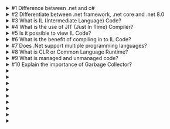 <details>

<summary>#1 Difference between .net and c#</summary>

<br/>

> .Net is a framework and c# is a programming language

> C# is composed of syntaxes, grammars, semantics, etc.

> .Net is collection of libraries and it has runtime

</details>

<details>

<summary>#2 Differentiate between .net framework, .net core and .net 8.0</summary>

<br/>

.Net framework runs only on Windows
.Net Core is cross platform
.Net 8.0 provides a unified experience

Performance: .Net framework is slower compared to .Net core. One of the main reasons are the libraries that were broken down to smaller parts in .net core that allows users to only select those that are needed rather than importing a whole chunk of a library.

CLI (Command Line Interface) Support: .Net Core supports Full CLI while .Net Framework is more IDE based which means more flexibility in .Net Core.

Microservice support: .Net Framework No - .Net Core Yes

Mobile Compatibility: .Net Framework No - .Net Core Xamarin

Packaging: .Net Framework packaged as one big framework while .Net core are delivered via modules using Nuget.

</details>

<details>

<summary>
  #3 What is IL (Intermediate Language) Code?
</summary>

<br/>

Partially compiled code that served as an intermediate language between your .net human readable code to machine language with use of JIT

</details>

<details>

<summary>
  #4 What is the use of JIT (Just In Time) Compiler?
</summary>

<br/>

Compiles Intermediate Language and converts it to Machine Language

</details>

<details>

<summary>
  #5 Is it possible to view IL Code?
</summary>

<br/>

Yes by using disassembler apps

</details>

<details>

<summary>
  #6 What is the benefit of compiling in to IL Code?
</summary>

<br/>

The runtime environment and development environment can be very different so depending on the runtime environment JIT compiles the best optimized code as per that environment.

</details>

<details>

<summary>
  #7 Does .Net support multiple programming languages?
</summary>

<br/>

Yes it supports multiple language, C#, VB, JS, TS, etc. but at the end of the day it will still be compiled into IL.

</details>

<details>

<summary>
  #8 What is CLR or Common Language Runtime?
</summary>

<br/>

It does a lot of things but two of the most important things are to invoke JIT to compile IL code into native/machine language AND runs your application while ensuring it cleans any unused objects by using garbage collector.

</details>

<details>

<summary>
  #9 What is managed and unmanaged code?
</summary>

<br/>

All code that runs under CLR is managed code. C or C++ code that have their own compiler and environment outside CLR are unmanaged code.

</details>

<details>

<summary>
  #10 Explain the importance of Garbage Collector?
</summary>

<br/>

Garbage Collector is a background process which cleans unused managed resources.

</details>

<details>

<summary>
  
</summary>

<br/>

</details>

<details>

<summary>
  
</summary>

<br/>

</details>

<details>

<summary>
  
</summary>

<br/>

</details>

<details>

<summary>
  
</summary>

<br/>

</details>

<details>

<summary>
  
</summary>

<br/>

</details>

<details>

<summary>
  
</summary>

<br/>

</details>

<details>

<summary>
  
</summary>

<br/>

</details>

<details>

<summary>
  
</summary>

<br/>

</details>

<details>

<summary>
  
</summary>

<br/>

</details>

